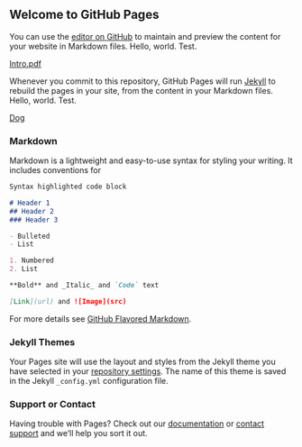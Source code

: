 ## Welcome to GitHub Pages

You can use the [editor on GitHub](https://github.com/srsonom/notes/edit/master/index.md) to maintain and preview the content for your website in Markdown files. Hello, world. Test.

[Intro.pdf](http://USERNAME.github.io/notes/docs/PHYS222_ExamA.pdf)

Whenever you commit to this repository, GitHub Pages will run [Jekyll](https://jekyllrb.com/) to rebuild the pages in your site, from the content in your Markdown files. Hello, world. Test.

[Dog](http://r.ddmcdn.com/s_f/o_1/cx_633/cy_0/cw_1725/ch_1725/w_720/APL/uploads/2014/11/too-cute-doggone-it-video-playlist.jpg)

### Markdown

Markdown is a lightweight and easy-to-use syntax for styling your writing. It includes conventions for

```markdown
Syntax highlighted code block

# Header 1
## Header 2
### Header 3

- Bulleted
- List

1. Numbered
2. List

**Bold** and _Italic_ and `Code` text

[Link](url) and ![Image](src)
```

For more details see [GitHub Flavored Markdown](https://guides.github.com/features/mastering-markdown/).

### Jekyll Themes

Your Pages site will use the layout and styles from the Jekyll theme you have selected in your [repository settings](https://github.com/srsonom/notes/settings). The name of this theme is saved in the Jekyll `_config.yml` configuration file.

### Support or Contact

Having trouble with Pages? Check out our [documentation](https://help.github.com/categories/github-pages-basics/) or [contact support](https://github.com/contact) and we’ll help you sort it out.
